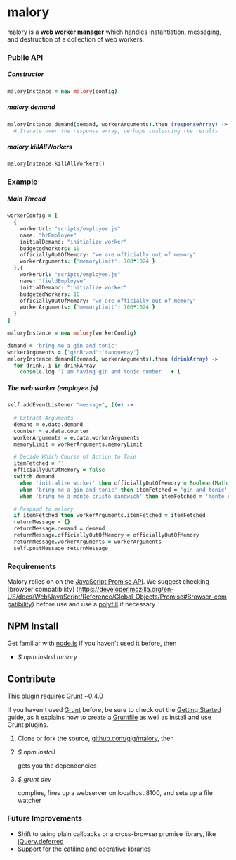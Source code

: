 malory
======
malory is a __web worker manager__ which handles instantiation, messaging, and destruction of a collection of web workers.

### Public API

##### Constructor
```coffee
maloryInstance = new malory(config)
```

##### malory.demand
```coffee
maloryInstance.demand(demand, workerArguments).then (responseArray) ->
  # Iterate over the response array, perhaps coalescing the results
```

##### malory.killAllWorkers
```coffee
maloryInstance.killAllWorkers()
```


### Example

##### Main Thread

```coffee
workerConfig = [
  {
    workerUrl: "scripts/employee.js"
    name: "hrEmployee"
    initialDemand: "initialize worker"
    budgetedWorkers: 10
    officiallyOutOfMemory: "we are officially out of memory"
    workerArguments: {'memoryLimit': 700*1024 }
  },{
    workerUrl: "scripts/employee.js"
    name: "fieldEmployee"
    initialDemand: "initialize worker"
    budgetedWorkers: 10
    officiallyOutOfMemory: "we are officially out of memory"
    workerArguments: {'memoryLimit': 700*1024 }
  }
]

maloryInstance = new malory(workerConfig)

demand = 'bring me a gin and tonic'
workerArguments = {'ginBrand':'tanqueray'}
maloryInstance.demand(demand, workerArguments).then (drinkArray) ->
  for drink, i in drinkArray
    console.log 'I am having gin and tonic number ' + i
```

##### The web worker (employee.js)

```coffee
self.addEventListener "message", ((e) ->
  
  # Extract Arguments
  demand = e.data.demand
  counter = e.data.counter
  workerArguments = e.data.workerArguments
  memoryLimit = workerArguments.memoryLimit

  # Decide Which Course of Action to Take
  itemFetched = ''
  officiallyOutOfMemory = false
  switch demand
    when 'initialize worker' then officiallyOutOfMemory = Boolean(Math.round(Math.random()))
    when 'bring me a gin and tonic' then itemFetched = 'gin and tonic'
    when 'bring me a monte cristo sandwich' then itemFetched = 'monte cristo'

  # Respond to malory
  if itemFetched then workerArguments.itemFetched = itemFetched
  returnMessage = {}
  returnMessage.demand = demand
  returnMessage.officiallyOutOfMemory = officiallyOutOfMemory
  returnMessage.workerArguments = workerArguments
  self.postMessage returnMessage


```

### Requirements
Malory relies on on the [JavaScript Promise API](https://developer.mozilla.org/en-US/docs/Web/JavaScript/Reference/Global_Objects/Promise).  We suggest checking [browser compatibility]
(https://developer.mozilla.org/en-US/docs/Web/JavaScript/Reference/Global_Objects/Promise#Browser_compatibility) before use and use a [polyfill](https://github.com/slightlyoff/Promises) if necessary

## NPM Install
Get familiar with [node.js](http://nodejs.org/) if you haven't used it
before, then

* _$ npm install malory_

## Contribute
This plugin requires Grunt ~0.4.0

If you haven't used [Grunt](http://gruntjs.com/) before, be sure to
check out the [Getting
Started](http://gruntjs.com/getting-started) guide, as it explains how
to create a [Gruntfile](http://gruntjs.com/sample-gruntfile) as well as
install and use Grunt plugins.

1. Clone or fork the source, [github.com/glg/malory](http://github.com/glg/malory), then

1. _$ npm install_
 
    gets you the dependencies

1. _$ grunt dev_

    complies, fires up a webserver on localhost:8100, and
    sets up a file watcher

### Future Improvements
* Shift to using plain callbacks or a cross-browser promise library, like [jQuery.deferred](http://api.jquery.com/category/deferred-object/)
* Support for the [catiline](https://github.com/calvinmetcalf/catiline) and [operative](https://github.com/padolsey/operative) libraries
